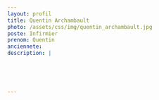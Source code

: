 ```yaml
---
layout: profil
title: Quentin Archambault
photo: /assets/css/img/quentin_archambault.jpg
poste: Infirmier
prenom: Quentin
anciennete: 
description: |
 

  

  
---
```

